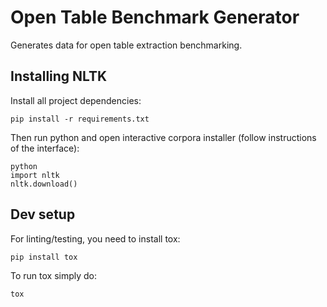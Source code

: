 # Open Table Benchmark Generator
Generates data for open table extraction benchmarking.

## Installing NLTK

Install all project dependencies:
```
pip install -r requirements.txt
```

Then run python and open interactive corpora installer (follow instructions of the interface):
```
python
import nltk
nltk.download()
```

## Dev setup

For linting/testing, you need to install tox:
```
pip install tox
```

To run tox simply do:
```
tox
```
